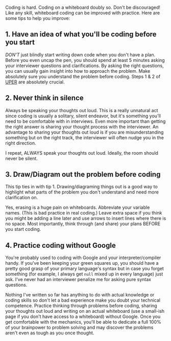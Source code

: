 Coding is hard. Coding on a whiteboard doubly so. Don't be discouraged! Like any skill, whiteboard coding can be improved with practice. Here are some tips to help you improve:

## 1. Have an idea of what you'll be coding before you start

_*DON'T*_ just blindly start writing down code when you don't have a plan. Before you even uncap the pen, you should spend at least 5 minutes asking your interviewer questions and clarifications. By asking the right questions, you can usually gain insight into how to approach the problem. Make absolutely sure you understand the problem before coding. Steps 1 & 2 of [UPER](https://github.com/LambdaSchool/CS-Wiki/wiki/Polya%27s-Problem-Solving-Techniques) are absolutely crucial.

## 2. Never think in silence

Always be speaking your thoughts out loud. This is a really unnatural act since coding is usually a solitary, silent endeavor, but it's something you'll need to be comfortable with in interviews. Even more important than getting the right answer is sharing your thought process with the interviewer. An advantage to sharing your thoughts out loud is if you are misunderstanding something but on the right track, the interviewer will often nudge you in the right direction.

I repeat, ALWAYS speak your thoughts out loud. Ideally, the room should never be silent.

## 3. Draw/Diagram out the problem before coding

This tip ties in with tip 1. Drawing/diagraming things out is a good way to highlight what parts of the problem you don't understand and need more clarification on.

Yes, erasing is a huge pain on whiteboards. Abbreviate your variable names. (This is bad practice in real coding.) Leave extra space if you think you might be adding a line later and use arrows to insert lines where there is no space. Most importantly, think through (and share) your plans BEFORE you start coding.

## 4. Practice coding without Google

You're probably used to coding with Google and your interpreter/compiler handy. If you've been keeping your green squares up, you should have a pretty good grasp of your primary language's syntax but in case you forget something (for example, I always get `null` mixed up in every language) just ask. I've never had an interviewer penalize me for asking pure syntax questions.

Nothing I've written so far has anything to do with actual knowledge or coding skills so don't let a bad experience make you doubt your technical competence. Practice thinking through problems before coding, sharing your thoughts out loud and writing on an actual whiteboard (use a small-ish page if you don't have access to a whiteboard) without Google. Once you get comfortable with the mechanics, you'll be able to dedicate a full 100% of your brainpower to problem solving and may discover the problems aren't even as tough as you once thought.

